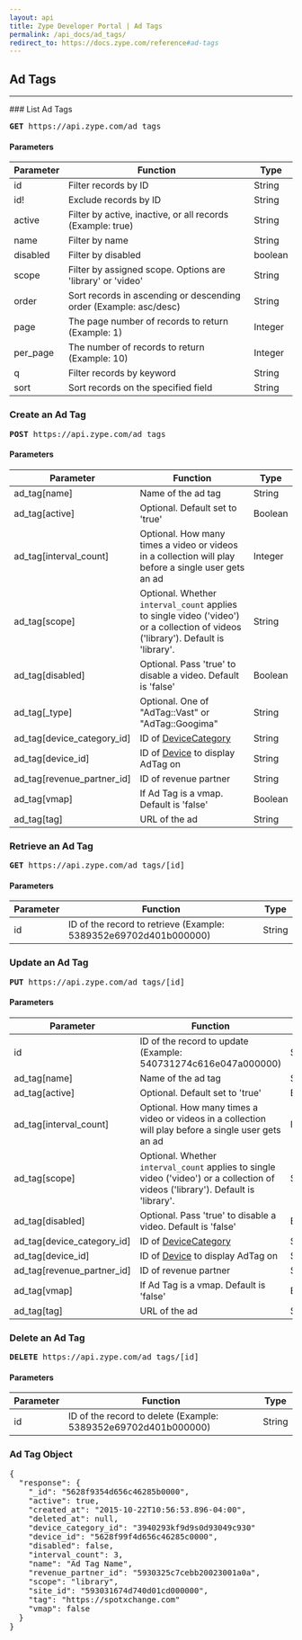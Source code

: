 ```yaml
---
layout: api
title: Zype Developer Portal | Ad Tags
permalink: /api_docs/ad_tags/
redirect_to: https://docs.zype.com/reference#ad-tags
---
```


## Ad Tags

<hr>
### List Ad Tags
<pre><b>GET</b> https://api.zype.com/ad_tags</pre>

#### Parameters

Parameter | Function | Type
--------- | -------- | ----
id        | Filter records by ID | String
id!       | Exclude records by ID | String
active | Filter by active, inactive, or all records (Example: true) | String
name | Filter by name | String
disabled | Filter by disabled | boolean
scope | Filter by assigned scope. Options are 'library' or 'video' | String
order     | Sort records in ascending or descending order (Example: asc/desc) | String
page | The page number of records to return (Example: 1) | Integer
per_page | The number of records to return (Example: 10) | Integer
q         | Filter records by keyword | String
sort      | Sort records on the specified field | String

### Create an Ad Tag
<pre><b>POST</b> https://api.zype.com/ad_tags</pre>

#### Parameters

Parameter | Function | Type
--------- | -------- | ----
ad_tag[name] | Name of the ad tag | String
ad_tag[active] | Optional. Default set to 'true' | Boolean
ad_tag[interval_count] | Optional. How many times a video or videos in a collection will play before a single user gets an ad | Integer
ad_tag[scope] | Optional. Whether `interval_count` applies to single video ('video') or a collection of videos ('library'). Default is 'library'. | String
ad_tag[disabled] | Optional. Pass 'true' to disable a video. Default is 'false' | Boolean
ad_tag[\_type] | Optional. One of "AdTag::Vast" or "AdTag::Googima" | String
ad_tag[device_category_id] | ID of [DeviceCategory](/api_docs/device_categories) | String
ad_tag[device_id] | ID of [Device](/api_docs/devices) to display AdTag on | String
ad_tag[revenue_partner_id] | ID of revenue partner | String
ad_tag[vmap] | If Ad Tag is a vmap. Default is 'false' | Boolean
ad_tag[tag] | URL of the ad | String

### Retrieve an Ad Tag
<pre><b>GET</b> https://api.zype.com/ad_tags/[id]</pre>

#### Parameters

Parameter | Function | Type
--------- | -------- | ----
id | ID of the record to retrieve (Example: 5389352e69702d401b000000) | String

### Update an Ad Tag
<pre><b>PUT</b> https://api.zype.com/ad_tags/[id]</pre>

#### Parameters

Parameter | Function | Type
--------- | -------- | ----
id | ID of the record to update (Example: 540731274c616e047a000000) | String
ad_tag[name] | Name of the ad tag | String
ad_tag[active] | Optional. Default set to 'true' | Boolean
ad_tag[interval_count] | Optional. How many times a video or videos in a collection will play before a single user gets an ad | Integer
ad_tag[scope] | Optional. Whether `interval_count` applies to single video ('video') or a collection of videos ('library'). Default is 'library'. | String
ad_tag[disabled] | Optional. Pass 'true' to disable a video. Default is 'false' | Boolean
ad_tag[device_category_id] | ID of [DeviceCategory](/api_docs/device_categories) | String
ad_tag[device_id] | ID of [Device](/api_docs/devices) to display AdTag on | String
ad_tag[revenue_partner_id] | ID of revenue partner | String
ad_tag[vmap] | If Ad Tag is a vmap. Default is 'false' | Boolean
ad_tag[tag] | URL of the ad | String

### Delete an Ad Tag
<pre><b>DELETE</b> https://api.zype.com/ad_tags/[id]</pre>

#### Parameters

Parameter | Function | Type
--------- | -------- | ----
id | ID of the record to delete (Example: 5389352e69702d401b000000) | String

### Ad Tag Object

<pre>
{
  "response": {
    "_id": "5628f9354d656c46285b0000",
    "active": true,
    "created_at": "2015-10-22T10:56:53.896-04:00",
    "deleted_at": null,
    "device_category_id": "3940293kf9d9s0d93049c930"
    "device_id": "5628f99f4d656c46285c0000",
    "disabled": false,
    "interval_count": 3,
    "name": "Ad Tag Name",
    "revenue_partner_id": "5930325c7cebb20023001a0a",
    "scope": "library",
    "site_id": "593031674d740d01cd000000",
    "tag": "https://spotxchange.com"
    "vmap": false
  }
}
